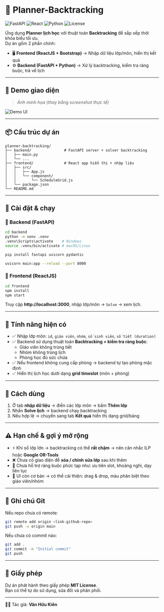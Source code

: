 # 📅 Planner-Backtracking

![FastAPI](https://img.shields.io/badge/FastAPI-005571?logo=fastapi&logoColor=white)
![React](https://img.shields.io/badge/React-20232a?logo=react&logoColor=61dafb)
![Python](https://img.shields.io/badge/Python-3.10+-blue?logo=python&logoColor=yellow)
![License](https://img.shields.io/badge/license-MIT-green)

Ứng dụng **Planner lịch học** với thuật toán **Backtracking** để sắp xếp thời khóa biểu tối ưu.  
Dự án gồm 2 phần chính:

- 🖥 **Frontend (ReactJS + Bootstrap)** → Nhập dữ liệu lớp/môn, hiển thị kết quả  
- ⚙️ **Backend (FastAPI + Python)** → Xử lý backtracking, kiểm tra ràng buộc, trả về lịch  

---

## 📌 Demo giao diện

> *Ảnh minh họa (thay bằng screenshot thực tế)*  

![Demo UI](https://via.placeholder.com/800x400.png?text=Schedule+Planner+Demo)

---

## 📦 Cấu trúc dự án

```
planner-backtracking/
├── backend/               # FastAPI server + solver backtracking
│   ├── main.py
│   └── ...
├── frontend/              # React app hiển thị + nhập liệu
│   ├── src/
│   │   ├── App.js
│   │   └── component/
│   │       └── ScheduleGrid.js
│   └── package.json
└── README.md
```

---

## 🚀 Cài đặt & chạy

### 🔹 Backend (FastAPI)

```bash
cd backend
python -m venv .venv
.venv\Scripts\activate    # Windows
source .venv/bin/activate # macOS/Linux

pip install fastapi uvicorn pydantic

uvicorn main:app --reload --port 8000
```

### 🔹 Frontend (ReactJS)

```bash
cd frontend
npm install
npm start
```

Truy cập **http://localhost:3000**, nhập lớp/môn → `Solve` → xem lịch.  

---

## 🧩 Tính năng hiện có

- ✅ Nhập lớp môn: `id`, `giáo viên`, `nhóm`, `số sinh viên`, `số tiết (duration)`  
- ✅ Backend sử dụng thuật toán **Backtracking + kiểm tra ràng buộc**:
  - Giáo viên không trùng tiết  
  - Nhóm không trùng lịch  
  - Phòng học đủ sức chứa  
- ✅ Nếu frontend không cung cấp phòng → backend tự tạo phòng mặc định  
- ✅ Hiển thị lịch học dưới dạng **grid timeslot** (môn + phòng)  

---

## 🔧 Cách dùng

1. Ở tab **nhập dữ liệu** → điền các lớp môn → bấm **Thêm lớp**  
2. Nhấn **Solve lịch** → backend chạy backtracking  
3. Nếu hợp lệ → chuyển sang tab **Kết quả** hiển thị dạng grid/bảng  

---

## ⚠️ Hạn chế & gợi ý mở rộng

- ⚡ Khi số lớp lớn → backtracking có thể **rất chậm** → nên cân nhắc ILP hoặc **Google OR-Tools**  
- ❌ Chưa có giao diện để **xóa / chỉnh sửa lớp** sau khi thêm  
- 🚫 Chưa hỗ trợ ràng buộc phức tạp như: ưu tiên slot, khoảng nghỉ, dạy liên tục  
- 🎨 UI còn cơ bản → có thể cải thiện: drag & drop, màu phân biệt theo giáo viên/nhóm  

---

## 📌 Ghi chú Git

Nếu repo chưa có remote:  

```bash
git remote add origin <link-github-repo>
git push -u origin main
```

Nếu chưa có commit nào:  

```bash
git add .
git commit -m "Initial commit"
git push
```

---

## 📜 Giấy phép

Dự án phát hành theo giấy phép **MIT License**.  
Bạn có thể tự do sử dụng, sửa đổi và phân phối.  

---
👨‍💻 Tác giả: **Văn Hữu Kiên**
